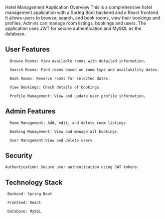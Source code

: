 Hotel Management Application Overview This is a comprehensive hotel management application with a Spring Boot backend and a React frontend. It allows users to browse, search, and book rooms, view their bookings and profiles. Admins can manage room listings, bookings and users. The application uses JWT for secure authentication and MySQL as the database.

## User Features
```text
  Browse Rooms: View available rooms with detailed information.

  Search Rooms: Find rooms based on room type and availability dates.

  Book Rooms: Reserve rooms for selected dates.

  View Bookings: Check details of bookings.

  Profile Management: View and update user profile information.
```

 ## Admin Features
```text
  Room Management: Add, edit, and delete room listings.

  Booking Management: View and manage all bookings.

  User Management:View and delete users
```

 ## Security
```text
Authentication: Secure user authentication using JWT tokens.
 ```
## Technology Stack
```text
 Backend: Spring Boot
 
 Frontend: React
 
 Database: MySQL
